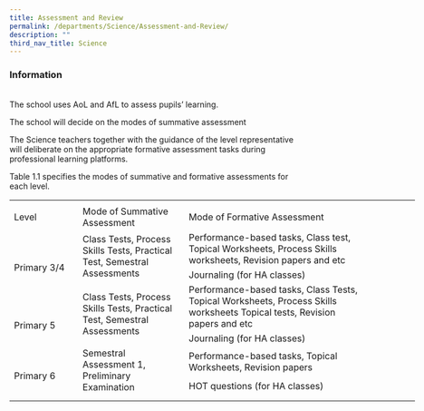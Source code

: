 ```yaml
---
title: Assessment and Review
permalink: /departments/Science/Assessment-and-Review/
description: ""
third_nav_title: Science
---
```

### **Information**
<br>The school uses AoL and AfL to assess pupils’ learning.

The school will decide on the modes of summative assessment

The Science teachers together with the guidance of the level representative will deliberate on the appropriate formative assessment tasks during professional learning platforms.

Table 1.1 specifies the modes of summative and formative assessments for each level.



<table border="0" cellpadding="0" cellspacing="0" width="715" style="border-collapse:
 collapse;width:537pt"><colgroup><col width="110" style="mso-width-source:userset;mso-width-alt:4022;width:83pt"> <col width="180" style="mso-width-source:userset;mso-width-alt:6582;width:135pt"> <col width="425" style="mso-width-source:userset;mso-width-alt:15542;width:319pt"></colgroup><tbody><tr height="8" style="mso-height-source:userset;height:6.0pt"><td height="8" class="xl63" width="110" style="height:6.0pt;width:83pt"><a name="RANGE!C2:E10"></a></td><td class="xl63" width="180" style="width:135pt"></td><td class="xl63" width="425" style="width:319pt"></td></tr><tr height="21" style="height:15.75pt"><td height="21" class="xl67" style="height:15.75pt">Level</td><td class="xl64" style="border-left:none">Mode of Summative Assessment</td><td class="xl65" style="border-left:none">Mode of Formative Assessment</td></tr><tr height="60" style="mso-height-source:userset;height:45.0pt"><td rowspan="2" height="81" class="xl68" width="110" style="height:60.75pt;
  width:83pt"><br><br>Primary 3/4</td><td rowspan="2" class="xl68" width="180" style="width:135pt">Class Tests, Process Skills Tests, Practical Test, Semestral Assessments</td><td class="xl66" width="425" style="border-top:none;width:319pt">Performance-based tasks, Class test, 
<br>Topical Worksheets, Process Skills 
<br>worksheets, Revision papers and etc</td></tr><tr height="21" style="height:15.75pt"><td height="21" class="xl66" width="425" style="height:15.75pt;border-top:none;
  width:319pt">Journaling (for HA classes)</td></tr><tr height="61" style="height:45.75pt"><td rowspan="2" height="82" class="xl63" style="height:61.5pt"><br><br>Primary 5</td><td rowspan="2" class="xl68" width="180" style="width:135pt">Class Tests, Process Skills Tests, Practical Test, Semestral Assessments</td><td class="xl66" width="425" style="border-top:none;width:319pt">Performance-based tasks, Class Tests, 
<br>Topical Worksheets, Process Skills
<br>worksheets Topical tests, Revision 
<br>papers and etc</td></tr><tr height="21" style="height:15.75pt"><td height="21" class="xl66" width="425" style="height:15.75pt;border-top:none;
  width:319pt">Journaling (for HA classes)</td></tr><tr height="41" style="height:30.75pt"><td rowspan="2" height="62" class="xl63" style="height:46.5pt"><br>Primary 6</td><td rowspan="2" class="xl68" width="180" style="width:135pt">Semestral Assessment 1, Preliminary Examination</td><td class="xl66" width="425" style="border-top:none;width:319pt">Performance-based tasks, Topical 
<br>Worksheets, Revision papers</td></tr><tr height="21" style="height:15.75pt"><td height="21" class="xl66" width="425" style="height:15.75pt;border-top:none;
  width:319pt">HOT questions (for HA classes)</td></tr><tr height="10" style="mso-height-source:userset;height:7.5pt"><td height="10" class="xl63" style="height:7.5pt"></td><td class="xl63"></td><td class="xl63"></td></tr></tbody></table>